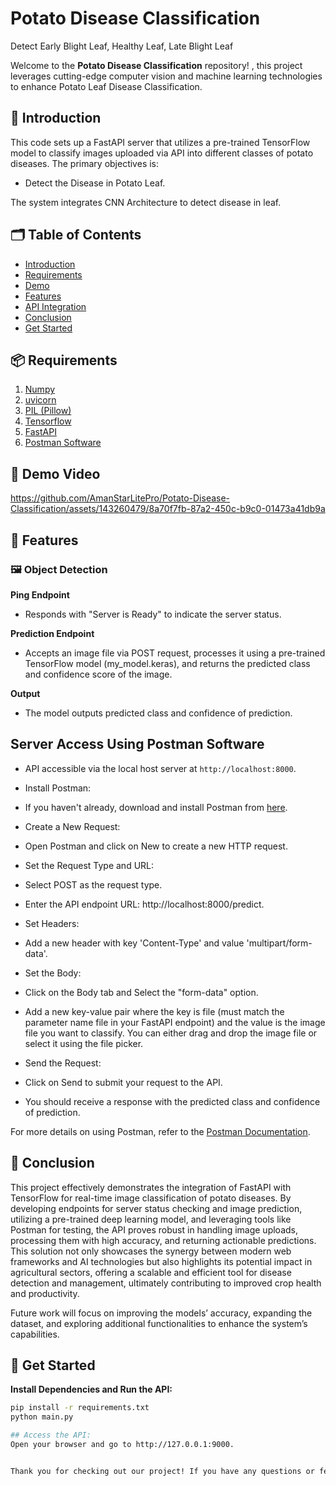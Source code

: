 # Potato Disease Classification
 Detect Early Blight Leaf, Healthy Leaf, Late Blight Leaf 

Welcome to the **Potato Disease Classification** repository! , this project leverages cutting-edge computer vision and machine learning technologies to enhance Potato Leaf Disease Classification.

## 📄 Introduction
This code sets up a FastAPI server that utilizes a pre-trained TensorFlow model to classify images uploaded via API into different classes of potato diseases.
The primary objectives is:
- Detect the Disease in Potato Leaf.

The system integrates CNN Architecture to detect disease in leaf.

## 🗂 Table of Contents
- [Introduction](#-introduction)
- [Requirements](#-requirements)
- [Demo](#-demo-video)
- [Features](#-features)
- [API Integration](#-server-access-using-postman-software)
- [Conclusion](#-conclusion)
- [Get Started](#-get-started)

## 📦 Requirements
1. [Numpy](https://numpy.org/doc/)
2. [uvicorn](https://www.uvicorn.org/)
3. [PIL (Pillow)](https://pillow.readthedocs.io/en/stable/)
4. [Tensorflow](https://www.tensorflow.org/api_docs)
5. [FastAPI](https://fastapi.tiangolo.com/tutorial/)
6. [Postman Software](https://learning.postman.com/docs/introduction/overview/)

## 🎥 Demo Video
https://github.com/AmanStarLitePro/Potato-Disease-Classification/assets/143260479/8a70f7fb-87a2-450c-b9c0-01473a41db9a

## 🎯 Features

### 🖼 Object Detection
**Ping Endpoint**
- Responds with "Server is Ready" to indicate the server status.

**Prediction Endpoint**
- Accepts an image file via POST request, processes it using a pre-trained TensorFlow model (my_model.keras), and returns the predicted class and confidence score of the image.

**Output**
- The model outputs predicted class and confidence of prediction.

## Server Access Using Postman Software

- API accessible via the local host server at `http://localhost:8000`.

- Install Postman:

- If you haven't already, download and install Postman from [here](https://www.postman.com/downloads/).
- Create a New Request:

- Open Postman and click on New to create a new HTTP request.
- Set the Request Type and URL:

- Select POST as the request type.
- Enter the API endpoint URL: http://localhost:8000/predict.

- Set Headers:
- Add a new header with key 'Content-Type' and value 'multipart/form-data'. 

- Set the Body:
- Click on the Body tab and Select the "form-data" option.
- Add a new key-value pair where the key is file (must match the parameter name file in your FastAPI endpoint) and the value is the image file you want to classify. You can either drag 
  and drop the image file or select it using the file picker.

- Send the Request:
- Click on Send to submit your request to the API.

- You should receive a response with the predicted class and confidence of prediction.

For more details on using Postman, refer to the [Postman Documentation](https://learning.postman.com/docs/introduction/overview/).

## 🏁 Conclusion
This project effectively demonstrates the integration of FastAPI with TensorFlow for real-time image classification of potato diseases. By developing endpoints for server status checking and image prediction, utilizing a pre-trained deep learning model, and leveraging tools like Postman for testing, the API proves robust in handling image uploads, processing them with high accuracy, and returning actionable predictions. This solution not only showcases the synergy between modern web frameworks and AI technologies but also highlights its potential impact in agricultural sectors, offering a scalable and efficient tool for disease detection and management, ultimately contributing to improved crop health and productivity.

Future work will focus on improving the models’ accuracy, expanding the dataset, and exploring additional functionalities to enhance the system’s capabilities.

## 🚀 Get Started

**Install Dependencies and Run the API:**

```sh
pip install -r requirements.txt
python main.py

## Access the API:
Open your browser and go to http://127.0.0.1:9000.


Thank you for checking out our project! If you have any questions or feedback, feel free to reach out to us.

